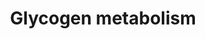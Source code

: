 ---
annotations:
- type: Pathway Ontology
  value: glycogen metabolic pathway
authors:
- Kdahlquist
- MaintBot
- M.Braymer
- AlexanderPico
- AdrienDefay
- Christine Chichester
- Mkutmon
- Eweitz
description: 'Glycogen is a very large, branched polymer of glucose residues. Within
  skeletal muscle and liver glucose is stored as glycogen. In the liver, glycogen
  synthesis and degradation are regulated to maintain blood-glucose levels as required
  to meet the needs of the organism as a whole. In contrast, in muscle, these processes
  are regulated to meet the energy needs of the muscle itself.   ''''''Glycogen synthesis''''''
  is, unlike its breakdown, endergonic. This means that glycogen synthesis requires
  the input of energy. Energy for glycogen synthesis comes from UTP, which reacts
  with glucose-1-phosphate, forming UDP-glucose, in reaction catalyzed by UDP-glucose
  pyrophosphorylase. Glycogen is synthesized from monomers of UDP-glucose by the enzyme
  glycogen synthase, which progressively lengthens the glycogen chain with (a1->4)
  bonded glucose. As glycogen synthase can only lengthen an existing chain, the protein
  glycogenin is needed to initiate the synthesis of glycogen. The glycogen-branching
  enzyme, amylo (a1->4) to (a1->6) transglycosylase, catalyzes the transfer of a terminal
  fragment of 6-7 glucose residues from a nonreducing end to the C-6 hydroxyl group
  of a glucose residue deeper into the interior of the glycogen molecule. The branching
  enzyme can act upon only a branch having at least 11 residues, and the enzyme may
  transfer to the same glucose chain or adjacent glucose chains.  ''''''Glycogen degradation''''''
  consists of three steps: (1) the release of glucose 1-phosphate from glycogen, (2)
  the remodeling of the glycogen substrate to permit further degradation, and (3)
  the conversion of glucose 1-phosphate into glucose 6-phosphate for further metabolism.  Information
  partly derived from "Biochemistry" by Stryer and [http://en.wikipedia.org/wiki/Glycogen
  Wikipedia].'
last-edited: 2021-05-23
organisms:
- Mus musculus
redirect_from:
- /index.php/Pathway:WP317
- /instance/WP317
schema-jsonld:
- '@context': https://schema.org/
  '@id': https://wikipathways.github.io/pathways/WP317.html
  '@type': Dataset
  creator:
    '@type': Organization
    name: WikiPathways
  description: 'Glycogen is a very large, branched polymer of glucose residues. Within
    skeletal muscle and liver glucose is stored as glycogen. In the liver, glycogen
    synthesis and degradation are regulated to maintain blood-glucose levels as required
    to meet the needs of the organism as a whole. In contrast, in muscle, these processes
    are regulated to meet the energy needs of the muscle itself.   ''''''Glycogen
    synthesis'''''' is, unlike its breakdown, endergonic. This means that glycogen
    synthesis requires the input of energy. Energy for glycogen synthesis comes from
    UTP, which reacts with glucose-1-phosphate, forming UDP-glucose, in reaction catalyzed
    by UDP-glucose pyrophosphorylase. Glycogen is synthesized from monomers of UDP-glucose
    by the enzyme glycogen synthase, which progressively lengthens the glycogen chain
    with (a1->4) bonded glucose. As glycogen synthase can only lengthen an existing
    chain, the protein glycogenin is needed to initiate the synthesis of glycogen.
    The glycogen-branching enzyme, amylo (a1->4) to (a1->6) transglycosylase, catalyzes
    the transfer of a terminal fragment of 6-7 glucose residues from a nonreducing
    end to the C-6 hydroxyl group of a glucose residue deeper into the interior of
    the glycogen molecule. The branching enzyme can act upon only a branch having
    at least 11 residues, and the enzyme may transfer to the same glucose chain or
    adjacent glucose chains.  ''''''Glycogen degradation'''''' consists of three steps:
    (1) the release of glucose 1-phosphate from glycogen, (2) the remodeling of the
    glycogen substrate to permit further degradation, and (3) the conversion of glucose
    1-phosphate into glucose 6-phosphate for further metabolism.  Information partly
    derived from "Biochemistry" by Stryer and [http://en.wikipedia.org/wiki/Glycogen
    Wikipedia].'
  keywords:
  - Calm1
  - Gsk3a
  - Phkg1
  - Glucose 6-phosphate
  - UDP-glucose
  - Ppp2r4
  - PPP2R3B
  - Ppp2r5b
  - Phka2
  - Phka1
  - GYG2
  - Ppp2r5a
  - Phkb
  - Pygl
  - Ppp2r5d
  - Calm3
  - Pygb
  - Glucose 1-phosphate
  - Ugp2
  - Ppp2ca
  - cAMP
  - Ppp2r5e
  - Glycogen (n+1)
  - Gbe1
  - Pygm
  - Ppp2cb
  - Gsk3b
  - Phkg2
  - Glucose
  - Ppp2r5c
  - Calm2
  - Gys2
  - Pgm2
  - 3222402P14Rik
  - Ppp2r2b
  - Gys1
  - Ppp2r2a
  - Agl
  - Gyg
  - Ppp2r1b
  - Glycolysis
  - Ppp2r2c
  - Glycogen
  - Ppp2r1a
  license: CC0
  name: Glycogen metabolism
seo: CreativeWork
title: Glycogen metabolism
wpid: WP317
---